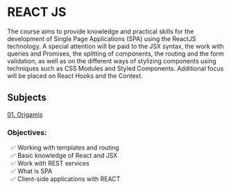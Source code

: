 # REACT JS 

The course aims to provide knowledge and practical skills for the development of Single Page Applications (SPA) using the ReactJS technology. A special attention will be paid to the JSX syntax, the work with queries and Promises, the splitting of components, the routing and the form validation, as well as on the different ways of stylizing components using techniques such as CSS Modules and Styled Components. Additional focus will be placed on React Hooks and the Context.

## Subjects
[01. Origamis]()  

### Objectives:  
 &nbsp; :white_check_mark: Working with templates and routing    
 &nbsp; :white_check_mark: Basic knowledge of React and JSX  
 &nbsp; :white_check_mark: Work with REST services  
 &nbsp; :white_check_mark: What is SPA  
 &nbsp; :white_check_mark: Client-side applications with REACT  
